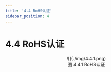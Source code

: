 ```yaml
---
title: '4.4 RoHS认证'
sidebar_position: 4
---
```



# 4.4 RoHS认证

<center>
![](./img/4.4.1.png)<br />
图 4.4.1 RoHS认证
</center>

